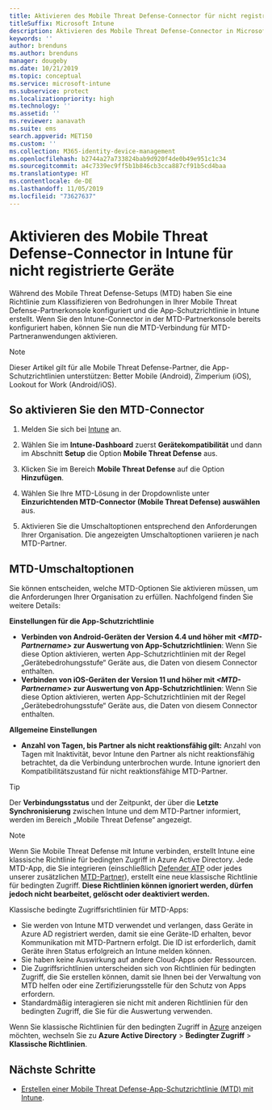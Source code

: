 ```yaml
---
title: Aktivieren des Mobile Threat Defense-Connector für nicht registrierte Geräte
titleSuffix: Microsoft Intune
description: Aktivieren des Mobile Threat Defense-Connector in Microsoft Intune für nicht registrierte Geräte.
keywords: ''
author: brenduns
ms.author: brenduns
manager: dougeby
ms.date: 10/21/2019
ms.topic: conceptual
ms.service: microsoft-intune
ms.subservice: protect
ms.localizationpriority: high
ms.technology: ''
ms.assetid: ''
ms.reviewer: aanavath
ms.suite: ems
search.appverid: MET150
ms.custom: ''
ms.collection: M365-identity-device-management
ms.openlocfilehash: b2744a27a733824bab9d920f4de0b49e951c1c34
ms.sourcegitcommit: a4c7339ec9ff5b1b846cb3cca887cf91b5cd4baa
ms.translationtype: HT
ms.contentlocale: de-DE
ms.lasthandoff: 11/05/2019
ms.locfileid: "73627637"
---
```

# <a name="enable-the-mobile-threat-defense-connector-in-intune-for-unenrolled-devices"></a>Aktivieren des Mobile Threat Defense-Connector in Intune für nicht registrierte Geräte

Während des Mobile Threat Defense-Setups (MTD) haben Sie eine Richtlinie zum Klassifizieren von Bedrohungen in Ihrer Mobile Threat Defense-Partnerkonsole konfiguriert und die App-Schutzrichtlinie in Intune erstellt. Wenn Sie den Intune-Connector in der MTD-Partnerkonsole bereits konfiguriert haben, können Sie nun die MTD-Verbindung für MTD-Partneranwendungen aktivieren.

> [!NOTE] 
> Dieser Artikel gilt für alle Mobile Threat Defense-Partner, die App-Schutzrichtlinien unterstützen: Better Mobile (Android), Zimperium (iOS), Lookout for Work (Android/iOS).

## <a name="to-enable-the-mtd-connector"></a>So aktivieren Sie den MTD-Connector

1. Melden Sie sich bei [Intune](https://go.microsoft.com/fwlink/?linkid=2090973) an.

2. Wählen Sie im **Intune-Dashboard** zuerst **Gerätekompatibilität** und dann im Abschnitt **Setup** die Option **Mobile Threat Defense** aus.

3. Klicken Sie im Bereich **Mobile Threat Defense** auf die Option **Hinzufügen**.

4. Wählen Sie Ihre MTD-Lösung in der Dropdownliste unter **Einzurichtenden MTD-Connector (Mobile Threat Defense) auswählen** aus.

    <!-- ![MTD setup in Intune](PLACEHOLDER, need a new screenshot of this page) -->

5. Aktivieren Sie die Umschaltoptionen entsprechend den Anforderungen Ihrer Organisation. Die angezeigten Umschaltoptionen variieren je nach MTD-Partner.

## <a name="mtd-toggle-options"></a>MTD-Umschaltoptionen

Sie können entscheiden, welche MTD-Optionen Sie aktivieren müssen, um die Anforderungen Ihrer Organisation zu erfüllen. Nachfolgend finden Sie weitere Details:

**Einstellungen für die App-Schutzrichtlinie**
- **Verbinden von Android-Geräten der Version 4.4 und höher mit *\<MTD-Partnername>* zur Auswertung von App-Schutzrichtlinien**: Wenn Sie diese Option aktivieren, werten App-Schutzrichtlinien mit der Regel „Gerätebedrohungsstufe“ Geräte aus, die Daten von diesem Connector enthalten.
- **Verbinden von iOS-Geräten der Version 11 und höher mit *\<MTD-Partnername>* zur Auswertung von App-Schutzrichtlinien**: Wenn Sie diese Option aktivieren, werten App-Schutzrichtlinien mit der Regel „Gerätebedrohungsstufe“ Geräte aus, die Daten von diesem Connector enthalten.

**Allgemeine Einstellungen**
- **Anzahl von Tagen, bis Partner als nicht reaktionsfähig gilt:** Anzahl von Tagen mit Inaktivität, bevor Intune den Partner als nicht reaktionsfähig betrachtet, da die Verbindung unterbrochen wurde. Intune ignoriert den Kompatibilitätszustand für nicht reaktionsfähige MTD-Partner.

> [!TIP]
> Der **Verbindungsstatus** und der Zeitpunkt, der über die **Letzte Synchronisierung** zwischen Intune und dem MTD-Partner informiert, werden im Bereich „Mobile Threat Defense“ angezeigt.

> [!NOTE] 
> Wenn Sie Mobile Threat Defense mit Intune verbinden, erstellt Intune eine klassische Richtlinie für bedingten Zugriff in Azure Active Directory. Jede MTD-App, die Sie integrieren (einschließlich [Defender ATP](advanced-threat-protection.md) oder jedes unserer zusätzlichen [MTD-Partner](mobile-threat-defense.md#mobile-threat-defense-partners)), erstellt eine neue klassische Richtlinie für bedingten Zugriff. **Diese Richtlinien können ignoriert werden, dürfen jedoch nicht bearbeitet, gelöscht oder deaktiviert werden.**
> 
> Klassische bedingte Zugriffsrichtlinien für MTD-Apps: 
> - Sie werden von Intune MTD verwendet und verlangen, dass Geräte in Azure AD registriert werden, damit sie eine Geräte-ID erhalten, bevor Kommunikation mit MTD-Partnern erfolgt. Die ID ist erforderlich, damit Geräte ihren Status erfolgreich an Intune melden können.  
> - Sie haben keine Auswirkung auf andere Cloud-Apps oder Ressourcen.  
> - Die Zugriffsrichtlinien unterscheiden sich von Richtlinien für bedingten Zugriff, die Sie erstellen können, damit sie Ihnen bei der Verwaltung von MTD helfen oder eine Zertifizierungsstelle für den Schutz von Apps erfordern.
> - Standardmäßig interagieren sie nicht mit anderen Richtlinien für den bedingten Zugriff, die Sie für die Auswertung verwenden.  
>
> Wenn Sie klassische Richtlinien für den bedingten Zugriff in [Azure](https://portal.azure.com/#home) anzeigen möchten, wechseln Sie zu **Azure Active Directory** > **Bedingter Zugriff** > **Klassische Richtlinien**.

## <a name="next-steps"></a>Nächste Schritte

- [Erstellen einer Mobile Threat Defense-App-Schutzrichtlinie (MTD) mit Intune](~/protect/mtd-app-protection-policy.md).

